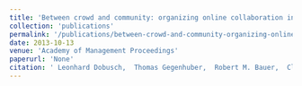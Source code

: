 ```yaml
---
title: 'Between crowd and community: organizing online collaboration in open innovation and beyond'
collection: 'publications'
permalink: '/publications/between-crowd-and-community-organizing-online-collaboration-in-open-innovation-and-beyond'
date: 2013-10-13
venue: 'Academy of Management Proceedings'
paperurl: 'None'
citation: ' Leonhard Dobusch,  Thomas Gegenhuber,  Robert M. Bauer,  Claudia Müller-Birn, "Between crowd and community: organizing online collaboration in open innovation and beyond." Academy of Management Proceedings, 2013.'
---
```


